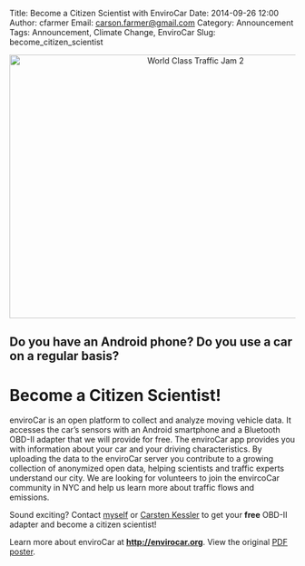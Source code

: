 Title: Become a Citizen Scientist with EnviroCar
Date: 2014-09-26 12:00
Author: cfarmer
Email: carson.farmer@gmail.com
Category: Announcement
Tags: Announcement, Climate Change, EnviroCar
Slug: become_citizen_scientist

<CENTER>
<a href="https://www.flickr.com/photos/joiseyshowaa/7454479488" title="World Class Traffic Jam 2 by joiseyshowaa, on Flickr">
	<img src="https://farm9.staticflickr.com/8162/7454479488_9cf64433d6_z.jpg" width="640" height="465" alt="World Class Traffic Jam 2">
</a>
</CENTER>

## Do you have an Android phone? Do you use a car on a regular basis?

# Become a Citizen Scientist!

enviroCar is an open platform to collect and analyze moving vehicle data. It accesses the car’s sensors with an Android smartphone and a Bluetooth OBD-II adapter that we will provide for free. The enviroCar app provides you with information about your car and your driving characteristics. By uploading the data to the enviroCar server you contribute to a growing collection of anonymized open data, helping scientists and traffic experts understand our city. We are looking for volunteers to join the envircoCar community in NYC and help us learn more about traffic flows and emissions.

Sound exciting? Contact [myself](mailto:carson.farmer@hunter.cuny.edu) or [Carsten Kessler](mailto:carsten.kessler@hunter.cuny.edu) to get your **free** OBD-II adapter and become a citizen scientist!

Learn more about enviroCar at **http://envirocar.org**. View the original [PDF poster]({filename/uploads/ad-envirocar-participation.pdf}).